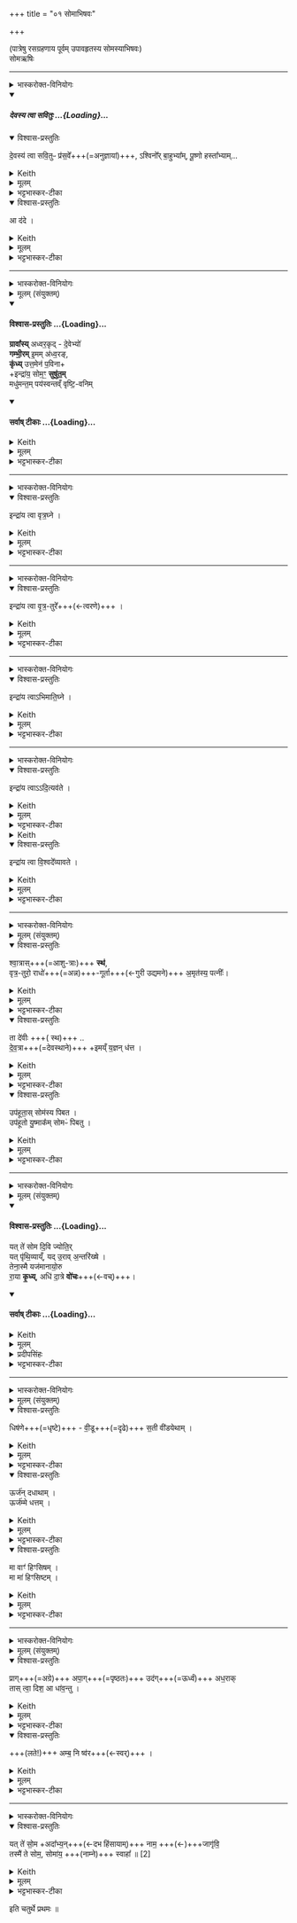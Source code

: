 +++
title = "०१ सोमाभिषवः"

+++
<div class="js_include" url="/vedAH_yajuH/taittirIyam/saMhitA/sarva-prastutiH/1/4_somAbhiShavAdi/01_somAbhiShavaH"  newLevelForH1="1" includeTitle="true">

(पात्रेषु रसग्रहणाय पूर्वम् उपावहृतस्य सोमस्याभिषवः)  
सोमऋषिः

_______
<details><summary>भास्करोक्त-विनियोगः</summary>

1अतः परं ग्रहकाण्डं सोमार्षेयम् । उपांशुसवनं ग्रावाणमादत्ते - आदद इति ॥
</details>
<div class="js_include" includetitle="false" newlevelforh1="5" unfilled url="/vedAH_yajuH/taittirIyam/saMhitA/yajuH/sarva-prastutiH/1/1_darshapUrNamAsAdi/04_havirnirvApaH/devasya_tvA_savituH.md">
<details open><summary><h5>देवस्य त्वा सवितुः ...{Loading}...</h5></summary>
<details open><summary>विश्वास-प्रस्तुतिः</summary>

दे॒वस्य॑ त्वा सवि॒तुᳶ प्र॑स॒वे᳚+++(=अनुज्ञायां)+++,
ऽश्विनो᳚र् बा॒हुभ्या᳚म्,
पू॒ष्णो हस्ता᳚भ्याम्…
</details>
<details><summary>Keith</summary>

On the instigation of god Savitr,  
with the arms of the Aśvins,  
with the hands of Pusan.
</details>
<details><summary>मूलम्</summary>

दे॒वस्य॑ त्वा सवि॒तुᳶ प्र॑स॒वे᳚ऽश्विनो᳚र् बा॒हुभ्या᳚म्,
पू॒ष्णो हस्ता᳚भ्यां॒…
</details>
<details><summary>भट्टभास्कर-टीका</summary>

**सवितुस्** सर्वप्रेरकस्य **देवस्य** **प्रसवे** प्रेरणायां तेनैव प्रेरितोहं  

'थाथघञ्क्ताजबित्रकाणाम्' (पा.सू. 6.2.144) इति सूत्रेण प्रसवशब्दोन्तोदात्तः । **अश्विनोर्बाहुभ्यां** नत्वात्मीयाभ्यामिति स्तुतिः । 'अश्विनौ हि देवानामध्वर्यू आस्ताम्' (तै.ब्रा. 3.2.4) । तथा **पूष्ण** एव **हस्ताभ्यां** पाणितलाभ्याम् । उदात्तनिवृत्तिस्वरेण षष्ठ्या उदात्तत्वम्॥
______________
सावित्रो व्याख्यातः । सवितुर् देवस्यानुज्ञाने **अश्विनोर्** एव **बाहुभ्यां पूष्ण** एव **हस्ताभ्याम्** । न त्व् आत्मीयाभ्यामिति ॥
______________
तत्र सावित्रो व्याख्यातः ।  
सवितुर्देवस्य प्रसवे अनुज्ञायां लब्धायामेव  
अश्विनोरेव बाहुम्यां नात्मीयाभ्यां  
पूष्णो हस्ताभ्यां
</details>
</details>
</div>
<details open><summary>विश्वास-प्रस्तुतिः</summary>

आ द॑दे ।
</details>
<details><summary>Keith</summary>

I take thee. 
</details>
<details><summary>मूलम्</summary>

आ द॑दे ।
</details>
<details><summary>भट्टभास्कर-टीका</summary>

1अतः परं ग्रहकाण्डं सोमार्षेयम् । उपांशुसवनं ग्रावाणमादत्ते - आदद इति ॥ ग्रावाणमिति शेषः । 'देवस्य त्वा' इति सावित्रोस्य शेषो व्याख्यात एव । 'देवस्य त्वा सवितुः प्रसव इति ग्रावाणमा दत्ते प्रसूत्यै' इत्यादि ब्राह्मणम्  । 'पशवो वै सोमो व्यान उपांशुसवनः' इत्यादि च ॥
</details>


_______
<details><summary>भास्करोक्त-विनियोगः</summary>

2तमभिमन्त्रयते - ग्रावासीति त्रिष्टुभा पञ्चपदया ॥ यथोक्तं 'चतुर्भिरष्टाक्षरैः द्वादशाक्षरेण चैकेन त्रिष्टुप्'  इति ।
</details>
<details><summary>मूलम् (संयुक्तम्)</summary>

ग्रावा᳚स्यध्वर॒कृद्दे॒वेभ्यो॑ गम्भी॒रमि॒मम॑ध्व॒रङ्कृ॑ध्युत्त॒मेन॑ प॒विनेन्द्रा॑य॒ सोम॒ꣳ॒ सुषु॑त॒म्मधु॑मन्त॒म्पय॑स्वन्तव्ँवृष्टि॒वनिम् 
</details>
<div class="js_include" newlevelforh1="4" title="विश्वास-प्रस्तुतिः" unfilled url="/vedAH_yajuH/taittirIyam/saMhitA/Rk/vishvAsa-prastutiH/1/4_somAbhiShavAdi/01_somAbhiShavaH/02_grAvAsy_adhvarakRd.md">
<details open><summary><h4>विश्वास-प्रस्तुतिः ...{Loading}...</h4></summary>

**ग्रावा᳚स्य्** अध्वर॒कृद् - दे॒वेभ्यो॑  
**गम्भी॒रम्** इ॒मम् अ॑ध्व॒रङ्,  
**कृ॑ध्य्** उत्त॒मेन॑ प॒विना+  
+इन्द्रा॑य॒ सोम॒ꣳ॒ **सुषु॑त॒म्**  
मधु॑मन्त॒म् पय॑स्वन्तव्ँ वृष्टि॒-वनिम्
</details>
</div>
<div class="js_include" newlevelforh1="4" title="सर्वाष् टीकाः" unfilled url="/vedAH_yajuH/taittirIyam/saMhitA/Rk/sarvASh_TIkAH/1/4_somAbhiShavAdi/01_somAbhiShavaH/02_grAvAsy_adhvarakRd.md">
<details open><summary><h4>सर्वाष् टीकाः ...{Loading}...</h4></summary>
<details><summary>Keith</summary>

Thou art the stone which maketh the sacrifice for the gods;  
make this sacrifice deep,  
with thy highest edge,  
(make) the Soma well pressed for Indra,  
rich in sweetness, in milk, bringing rain.
</details>
<details><summary>मूलम्</summary>

ग्रावा᳚स्यध्वर॒कृद्दे॒वेभ्यो॑  
गम्भी॒रमि॒मम॑ध्व॒रङ्  
कृ॑ध्युत्त॒मेन॑ प॒विने-  
न्द्रा॑य॒ सोम॒ꣳ॒ सुषु॑त॒म्  
मधु॑मन्त॒म्पय॑स्वन्तव्ँवृष्टि॒वनिम्
</details>
<details><summary>भट्टभास्कर-टीका</summary>

2तमभिमन्त्रयते - ग्रावासीति त्रिष्टुभा पञ्चपदया ॥ यथोक्तं 'चतुर्भिरष्टाक्षरैः द्वादशाक्षरेण चैकेन त्रिष्टुप्'  इति ।
हे उपांशुसवन अध्वरकृत् अध्वरस्य यज्ञस्य कर्ता आभिषवद्वारेण संपादयिता ग्रावा त्वमसि । एवं नाम प्रशस्तोसि । यद्वा - अध्वरकृत्यात् स्तोतव्यस्त्वमसि । गृणातेः स्तुतिकर्मणः 'अन्येभ्योपि दृश्यते' इति क्वनिप्, आडागमः, इत्वाभावश्च दृशिग्रहणात् । गिरतेर्वा, गिरति सोममभिषवकाल इति । स त्वं देवेभ्यो देवार्थम् । षष्ठ्यर्थे वा चतुर्थी । देवानां सम्बन्धिनं गम्भीरं गहनमिमं प्रस्तुतमध्वरं कृधि सम्पादय । करोतेर्लोटि 'बहुलं छन्दसि' इति शपो लुक्, 'श्रुशृणुपॄकृवृभ्यश्छन्दसि' इति हेर्धिभावः, पादादिरपि व्यत्ययेन निहन्यते । तदर्थं किं क्रियतामित्यत आह - उत्तमेनोत्कृष्टेन पविना पवनेन शोधनेन अभिषवात्मना तत्कर्तृकेण । इन्द्राय इन्द्रार्थं सोमं सुषुतं सुष्ठु अभिमतं कृधीत्यत्रापि सम्बध्यते । 'गतिरनन्तरः' इति पूर्वपदप्रकृतिस्वरत्वम्, 'उपसर्गात्सुनोति' इति षत्वम् । यद्वा - इन्द्राय इन्द्रस्य यः पविर्वज्रः उत्तमस्तेन सोमं सुषुतं कुरु । तेनैव खल्विदं कृतं भवति, यत्त्वया क्रियत इति भावः । 'अच इः' इति पवतेरिप्रत्ययः । उत्तमशब्द उञ्छादिरन्तोदात्तः ।   

सोमो विशेष्यते - मधुमन्तं मधुररसवन्तं स्वादुभूतम् पयस्वन्तं क्षीरवन्तम्, 'पयसा श्रीणाति' इति श्रवणात् । यद्वा - 'पयः पिबतेः प्यायतेर्वा' इति निर्वचनात् सेचनवन्तं वृद्धिमन्तं वा । उभयत्राप्यसुनि पीभावः । वृष्टिवनिं यागसाधनद्वारेण वृष्टेर्दातारं सम्भक्तारं वा । 'छन्दसि वनसन' इतीन्प्रत्ययः, कृदुत्तरपदप्रकृतिस्वरत्वम् ॥
</details>
</details>
</div>




_______
<details><summary>भास्करोक्त-विनियोगः</summary>

3तम् अभिमिमीते राजानम् - इन्द्राय त्वेति । 
</details>
<details open><summary>विश्वास-प्रस्तुतिः</summary>

इन्द्रा॑य त्वा वृत्र॒घ्ने ।
</details>
<details><summary>Keith</summary>

To Indra, slayer of Vrtra, thee! 
</details>
<details><summary>मूलम्</summary>

इन्द्रा॑य त्वा वृत्र॒घ्ने ।
</details>
<details><summary>भट्टभास्कर-टीका</summary>

3तम् अभिमिमीते राजानम् - इन्द्राय त्वेति । इन्द्राय त्वा वृत्रघ्ने वृत्रमसुरं हतवते त्वा सोमं मिमे इति शेषः । 'ब्रह्मभ्रूण' इति क्विप्, उदात्तनिवृत्तिस्वरेण विभक्तेरुदात्तत्वम् ॥
</details>

_______
<details><summary>भास्करोक्त-विनियोगः</summary>

4द्वितीयं मिमीते - इन्द्राय त्वा वृत्रतुर इति ॥ 
</details>
<details open><summary>विश्वास-प्रस्तुतिः</summary>

इन्द्रा॑य त्वा वृ॒त्र॒-तुरे᳚+++(←त्वरणे)+++ ।
</details>
<details><summary>Keith</summary>

To Indra, conqueror of Vrtra, thee! 
</details>
<details><summary>मूलम्</summary>

इन्द्रा॑य त्वा वृ॒त्र॒तुरे᳚ ।
</details>
<details><summary>भट्टभास्कर-टीका</summary>

4द्वितीयं मिमीते - इन्द्राय त्वा वृत्रतुर इति ॥ तुर त्वरणे, वृत्रं बाधितवत इत्यर्थः । 'बहुलं छन्दसि' इति क्विप्, कृदुत्तरपदप्रकृतिस्वरत्वम् ॥
</details>

_______
<details><summary>भास्करोक्त-विनियोगः</summary>

5तृतीयं मिमीते - इन्द्राय त्वाभिमातिघ्न इति ॥ 
</details>
<details open><summary>विश्वास-प्रस्तुतिः</summary>

इन्द्रा॑य त्वाऽभिमाति॒घ्ने ।
</details>
<details><summary>Keith</summary>

To Indra, slayer of foes, thee! 
</details>
<details><summary>मूलम्</summary>

इन्द्रा॑य त्वाऽभिमाति॒घ्ने ।
</details>
<details><summary>भट्टभास्कर-टीका</summary>

5तृतीयं मिमीते - इन्द्राय त्वाभिमातिघ्न इति ॥ अभिमातिः पाप्मा, तस्य हन्त्रे । द्वितीयवत्प्रत्ययः, प्रथमवत्स्वरः ॥
</details>

_______
<details><summary>भास्करोक्त-विनियोगः</summary>

6चतुर्थं मिमीते - इन्द्राय त्वादित्यवत इति ॥ 
</details>
<details open><summary>विश्वास-प्रस्तुतिः</summary>

इन्द्रा॑य त्वाऽऽदि॒त्यव॑ते ।
</details>
<details><summary>Keith</summary>

To Indra with the Adityas, thee! 
</details>
<details><summary>मूलम्</summary>

इन्द्रा॑य त्वाऽऽदि॒त्यव॑ते ।
</details>
<details><summary>भट्टभास्कर-टीका</summary>

6चतुर्थं मिमीते - इन्द्राय त्वादित्यवत इति ॥ आदित्यैस्तद्वते ॥
</details>
<details><summary>Keith</summary>

7पञ्चमं मिमीते - इन्द्राय त्वा विश्वदेव्यावते इति ॥
</details>
<details open><summary>विश्वास-प्रस्तुतिः</summary>

इन्द्रा॑य त्वा वि॒श्वदे᳚व्यावते ।
</details>
<details><summary>Keith</summary>

To Indra with the all-gods, thee!
</details>
<details><summary>मूलम्</summary>

इन्द्रा॑य त्वा वि॒श्वदे᳚व्यावते ।
</details>
<details><summary>भट्टभास्कर-टीका</summary>

7पञ्चमं मिमीते - इन्द्राय त्वा विश्वदेव्यावते इति ॥ विश्वे देवा एव विश्वदेव्याः । स्वार्थिको यत्, 'मन्त्रे सोमाश्व' इति दीर्घः, मरुद्वृधादित्वात् पूर्वपदान्तोदात्तत्वम् । यद्वा - देवार्हं देव्यं, 'छन्दसि च' इति यत्प्रत्ययः । देवेषु वा साधु देव्यम्, विश्वं देव्यं येषामिति विश्वदेव्याः देवविशेषाः, तद्वते । 'बहुव्रीहौ विश्वं संज्ञायाम्' इति पूर्वपदान्तोदात्तत्वम् । 'इन्द्राय त्वेन्द्राय त्वेति मिमीते' इत्यादि ब्राह्मणम्  ॥
</details>

_______
<details><summary>भास्करोक्त-विनियोगः</summary>

8तं राजानं होतृचमसीयाभिरुपसृजति सोमेव [च] नयति - श्वात्रास्स्थेति ॥
</details>
<details><summary>मूलम् (संयुक्तम्)</summary>

श्वा॒त्रास्स्थ॑ वृत्र॒तुरो॒ राधो॑गूर्ता अ॒मृत॑स्य॒ पत्नी॒स्ता दे॑वीर्देव॒त्रेमय्ँय॒ज्ञन्ध॒त्तोप॑हूता॒स्सोम॑स्य पिब॒तोप॑हूतो यु॒ष्माक᳚म् [1]सोमᳶ॑ पिबतु 
</details>
<details open><summary>विश्वास-प्रस्तुतिः</summary>

श्वा॒त्रास्+++(=आशु-त्राः)+++ **स्थ॑**,  
वृत्र॒-तुरो॒ राधो॑+++(=अन्न)+++-गूर्ता+++(←गुरी उद्यमने)+++ अ॒मृत॑स्य॒ पत्नीः᳚।  
</details>
<details><summary>Keith</summary>

Ye are savoury, conquerors of Vrtra, delightful through your gifts, spouses of immortality
</details>
<details><summary>मूलम्</summary>

श्वा॒त्रास् स्थ॑,  
वृत्र॒-तुरो॒ राधो॑-गूर्ता अ॒मृत॑स्य॒ पत्नीः᳚।
</details>
<details><summary>भट्टभास्कर-टीका</summary>

8तं राजानं होतृचमसीयाभिरुपसृजति सोमेव [च] नयति - श्वात्रास्स्थेति ॥ 

**श्वात्रास् स्थ** आशु-त्राः **स्थ** आशु त्रायकाः स्थ, आशु वा अभिमत-सम्पादने वर्तमानाः स्थ । यूयं हे हातृचमसीया आपः । आशुपूर्वात्त्रायतेः 'आतोनुपसर्गे कः' । अततेर्वा औणादिकस्रप्रत्ययः । कृदुत्तरपदप्रकृतिस्वरत्वम् ।

**वृत्रतुरः** वृत्रमसुरं बाधितवत्यः ।  
**राधोगूर्ताः** - **राधो** ऽन्नम् सोम-लक्षणम्, तस्मिन् **गूर्तम्** उद्योगो यासां ता राधोगूर्ताः तत्सम्पादनायोद्युक्ता इत्यर्थः । गुरी उद्यमने, भावे निष्ठा, 'श्वीदितो निष्ठायाम्' इतीट्प्रतिषेधः, 'हलि च' इति दीर्घः, 'नसत्तनिषत्तानुत्तप्रतूर्तसूर्तगूर्तानि छन्दसि' इति नत्वाभावः । अमृतस्य मृतिरहितस्य सोमस्य, अमृतत्वस्य वा पत्न्यः पालयित्र्यः । 'पत्युर्नो यज्ञसंयोगे' इति नकारः । ताः पत्नीः । 'वा छन्दसि' इति पूर्वसवर्णदीर्घत्वम् ।
</details>
<details open><summary>विश्वास-प्रस्तुतिः</summary>

ता दे॑वीः +++( स्थ)+++  ..   
दे॒व॒त्रा+++(=देवस्थाने)+++ +इमय्ँ य॒ज्ञन् ध॑त्त ।
</details>
<details><summary>Keith</summary>

Do ye, O goddesses, place this sacrifice among the gods

</details>
<details><summary>मूलम्</summary>

ता दे॑वीः +++( स्थ)+++  ..   
दे॒व॒त्रेमय्ँ य॒ज्ञन् ध॑त्त ।   
</details>
<details><summary>भट्टभास्कर-टीका</summary>

या यूयमीदृश्यः स्थ, ताः हे देवीः देव्यः देवनादिगुणयुक्ताः । पूर्ववद्दीर्घत्वम् । इमं यज्ञं देवत्रा देवेषु धत्त स्थापयत । 'देवमनुष्य' इति त्राप्रत्ययः ।
</details>
<details open><summary>विश्वास-प्रस्तुतिः</summary>

उप॑हूता॒स् सोम॑स्य पिबत ।   
उप॑हूतो यु॒ष्माक᳚म् सोमᳶ॑ पिबतु ।
</details>
<details><summary>Keith</summary>

Do ye, invoked, drink the Soma;  
Invoked by you [1] let Soma drink.
</details>
<details><summary>मूलम्</summary>

उप॑हूता॒स्सोम॑स्य पिबत ।   
उप॑हूतो यु॒ष्माक᳚म् सोमᳶ॑ पिबतु ।
</details>
<details><summary>भट्टभास्कर-टीका</summary>

किञ्च, उपहूताः उपयामत्वं चापि क्वचिदपवादत्वेनोपदिष्टास्तैः [?] देवैरभ्यनुज्ञाताः यूयं सोमस्य पिबत । क्रियाग्रहणेन सम्प्रदानत्वात् 'चतुर्थ्यर्थे बहुलं छन्दसि' इति षष्ठी । सोप्युपहूतो युष्माकं पिबतु युष्मान्पिबतु । 'गतिरनन्तरः' इति पूर्वपदप्रकृतिस्वरत्वम् । 'एष वा अपां सोमपीथो य एवं वेद नाप्स्वार्तिमार्छति' इति ब्राह्मणम् ॥
</details>

_______
<details><summary>भास्करोक्त-विनियोगः</summary>

9सोमं प्रयौति - यत्त इति चतुष्पदया सतोबृहत्या दशाक्षरयुता युक्पादया । सतःपङ्क्त्या वा द्वादशाक्षरयुगयुक्पादया ॥  
</details>
<details><summary>मूलम् (संयुक्तम्)</summary>

यत्ते॑ सोम दि॒वि ज्योति॒र्यत्पृ॑थि॒व्याय्ँ यदु॒राव॒न्तरि॑ख्षे । तेना॒स्मै यज॑मानायो॒रु रा॒या कृ॒ध्यधि॑ दा॒त्रे वो॑चः ।
</details>
<div class="js_include" newlevelforh1="4" title="विश्वास-प्रस्तुतिः" unfilled url="/vedAH_yajuH/taittirIyam/saMhitA/Rk/vishvAsa-prastutiH/1/4_somAbhiShavAdi/01_somAbhiShavaH/03_yat_te.md">
<details open><summary><h4>विश्वास-प्रस्तुतिः ...{Loading}...</h4></summary>

यत् ते॑ सोम दि॒वि ज्योति॒र्  
यत् पृ॑थि॒व्याय्ँ, यद् उ॒राव् अ॒न्तरि॑ख्षे  ।  
तेना॒स्मै यज॑मानायो॒रु  
रा॒या **कृ॒ध्य्**, अधि॑ दा॒त्रे **वो॑चः**+++(←वच्)+++।
</details>
</div>
<div class="js_include" newlevelforh1="4" title="सर्वाष् टीकाः" unfilled url="/vedAH_yajuH/taittirIyam/saMhitA/Rk/sarvASh_TIkAH/1/4_somAbhiShavAdi/01_somAbhiShavaH/03_yat_te.md">
<details open><summary><h4>सर्वाष् टीकाः ...{Loading}...</h4></summary>
<details><summary>Keith</summary>

With thy light which is in the sky,  
on the earth, in the broad atmosphere,  
do thou for this sacrificer spread wealth broadly;  
be favourable to the giver.
</details>
<details><summary>मूलम्</summary>

यत्ते॑ सोम दि॒वि ज्योति॒र्  
यत् पृ॑थि॒व्याय्ँ यदु॒राव॒न्तरि॑ख्षे  ।  
तेना॒स्मै यज॑मानायो॒-  
रु रा॒या कृ॒ध्यधि॑ दा॒त्रे वो॑चः।
</details>
</details>
</div>
<details><summary>प्रदीपसिंहः</summary>

सतोबृहत्यां साधारणत एवम् भवति - ८ + ८ + १२ + ८ ।  
अत्र तु ८ + ११/१२ + ८ + १० - "पङ्क्तिर्जागतौ गायत्रौ च ॥३७॥ पूर्वी चेदयुजौ सतः पङ्क्तिः ॥३८॥ विपरीतौ च ॥३६॥" इति पिङ्गललक्षणस्येषद् विकृत्या।
</details>
<details><summary>भट्टभास्कर-टीका</summary>

9सोमं प्रयौति - यत्त इति चतुष्पदया सतोबृहत्या दशाक्षरयुता युक्पादया । सतःपङ्क्त्या वा द्वादशाक्षरयुगयुक्पादया ॥  

हे **सोम** तव **यद् दिवि ज्योतिः**, **यच्** च **पृथिव्याम्**, **यच् चोरौ** विस्तीर्णे **अन्तरिक्षे** तेन **राया** तव धनभूतेन तेजसा **ऽस्मै यजमानाय उरु कृधि** भूरि देहि । 

यद्वा - इदं कर्म **उरु** विस्तीर्णं **कुरु** । 

यद्वा - इदं कर्म, **राया** धनेन **उरु कुरु** कुरुष्वेति भावः । 'ऊडिदम्' इति रैद्युभ्यां विभक्तेरुदात्तत्वम् । 'उदात्तयणः' इति दातृ पृथिवीभ्याम् ।  

किञ्च, **दात्रे** इन्द्राय इमं यजमानम्, इदं वा कर्म, आधिक्येन **वोचः** ब्रूहि सर्वयजमानानामधि उपरि यजमानानामयं यजमान इति, सर्वयागानामुपर्ययं याग इति वा, इन्द्राय निवेदय । यद्वा - यजमानायोरु कृधीत्युक्तम्, कस्मात्पुनरेवं क्रि यत इत्याह - दात्रे चरुपुरोडाशदीनि देवेभ्यो ददते धार्मिकाय यजमानाय अधिब्रूहि अधिकं ब्रूहि एतत्पक्षपातेन ब्रूहि । यद्वा - स्वामित्वेन वचन मधिवचनं तत् सर्वदा कुर्वस्मै यजमानाय । 'बहुलं छन्दस्यमाङ्योगेपि' इत्यडभावः, 'छन्दसि लुङ्लङ्लिटः' इति लुङ् । यद्वा - द्युप्रभृतिषु स्थितं तेज एकत्र सम्भृत्य तेन यजमानस्याभिमतं साधयेति । तत्सर्वथैव मया क्रियत इति यजमानाय ब्रूहि । अध्यागच्छेत्यादिवदधिरनर्थकः । 'एभ्य एवैनं लोकेभ्यस्सम्भरति' इति ब्राह्मणम् ॥
</details>

_______
<details><summary>भास्करोक्त-विनियोगः</summary>

10अधिषवण-फलके ऽभिमृशति - धिषणे इति त्रिपदया विराजा । 
</details>
<details><summary>मूलम् (संयुक्तम्)</summary>

धिष॑णे वी॒डू स॒ती वी॑डयेथा॒मूर्ज॑न्दधाथा॒मूर्ज॑म्मे धत्त॒म्मा वाꣳ॑ हिꣳसिष॒म्मा मा॑ हिꣳसिष्टम्
</details>
<details open><summary>विश्वास-प्रस्तुतिः</summary>

धिष॑णे+++(=धृष्टे)+++ - वी॒डू+++(=दृढे)+++ स॒ती वी॑डयेथाम् ।  
</details>
<details><summary>Keith</summary>

Ye Dhisanas, that are strong, be strengthened; 
</details>
<details><summary>मूलम्</summary>

धिष॑णे वी॒डू स॒ती वी॑डयेथाम् ।  
</details>
<details><summary>भट्टभास्कर-टीका</summary>

10अधिषवण-फलके ऽभिमृशति - धिषणे इति त्रिपदया विराजा । हे **धिषणे** सोमं चर्म वा धारयितुं धृष्टे । 'धृषेर्धिष च संज्ञायाम्' इति क्युप्रत्ययः, आमन्त्रिताद्युदात्तत्वम् । ईदृश्यौ अधिषवणफलके युवां **वीडू** विष्टब्धे दृढे अपि सती सत्यौ । 'वा छन्दसि' इति पूर्वसवर्णदीर्घत्वम् । **वीडयेथाम्** आत्मानं संस्तम्भयतं दृढं कुरुतं, यथाभिषवकाले अभिघातेन युवयोर्विश्लेषो न भवति तथा कुरुतम् । वीडु-शब्दाद् दृढ-वाचिनः 'तत्करोति' इति णिच् ।
</details>
<details open><summary>विश्वास-प्रस्तुतिः</summary>

ऊर्ज॑न् दधाथाम् ।  
ऊर्ज॑म्मे धत्तम् ।
</details>
<details><summary>Keith</summary>

gather strength,  
and give me strength; 
</details>
<details><summary>मूलम्</summary>

ऊर्ज॑न्दधाथाम् ।  
ऊर्ज॑म्मे धत्तम् ।
</details>
<details><summary>भट्टभास्कर-टीका</summary>

किञ्च, ऊर्जं रसं सोमलक्षणं दधाथां धारयतम् ।


किञ्च, ऊर्जं बलं मे मह्यं धतं दत्तम्, यजमानस्य यागं साधयितुमविनष्टं कुरुतमित्यर्थः ।
</details>
<details open><summary>विश्वास-प्रस्तुतिः</summary>

मा वाꣳ॑ हिꣳसिषम् ।   
मा मा॑ हिꣳसिष्टम् ।
</details>
<details><summary>Keith</summary>

let me not harm you, harm me not.
</details>
<details><summary>मूलम्</summary>

मा वाꣳ॑ हिꣳसिषम् ।   
मा मा॑ हिꣳसिष्टम् ।
</details>
<details><summary>भट्टभास्कर-टीका</summary>

किञ्च, मा वां हिंसिषं अभिषवकालेभिघातेन युवयोर्हिंसाम्मा कार्षम् । अत एव मामपि युर्वां मा हिंसिष्टम् ॥
</details>

_______
<details><summary>भास्करोक्त-विनियोगः</summary>

11होतृ-चमसे ऽंशून् परिप्लावयति - प्रागिति ॥ 
</details>
<details><summary>मूलम् (संयुक्तम्)</summary>

प्रागपा॒गुद॑गध॒राक्तास्त्वा॒ दिश॒ आ धा॑व॒न्त्वम्ब॒ नि ष्व॑र । 
</details>
<details open><summary>विश्वास-प्रस्तुतिः</summary>

प्राग्+++(=अग्रे)+++ अपा॒ग्+++(=पृष्ठतः)+++ उद॑ग्+++(=ऊर्ध्वं)+++ अध॒राक्  
तास् त्वा॒ दिश॒ आ धा॑व॒न्तु ।  
</details>
<details><summary>Keith</summary>

Forward, backward, upward, downward, let these quarters speed to you; 
</details>
<details><summary>मूलम्</summary>

प्रागपा॒गुद॑गध॒राक्तास्त्वा॒ दिश॒ आ धा॑व॒न्तु ।  
</details>
<details><summary>भट्टभास्कर-टीका</summary>

प्राञ्चतीति **प्राक्** प्राची दिक् । ऋत्विगादिना क्विन्प्रत्ययः, वस्तुत्वेन विवक्षितत्वान्नपुंसकत्वम्, 'अनिगन्तोञ्चतावप्रत्यये' इति पूर्वपदप्रकृतिस्वरत्वम् । 

**अपाक्** प्रतीची । पूर्ववत्प्रत्ययस्स्वरश्च । 

**उदक्** उदीची । पूर्ववत्प्रत्ययस्स्वरश्च । 

**अधराक्** अधोदिक् । पूर्ववत्प्रत्ययः, कृदुत्तरपदप्रकृतिस्वरत्वम् । प्रदर्शनार्थं चासामुपादानमन्यासामपि । 

एवंप्रकारा या दिशस्तास्सर्वास्त्वामाधावन्तु त्वत्समीपं गच्छन्तु । हे सोम ताभिरागताभिस्तत्स्थास्त्वदीया अंशवः सर्व एव समागता भवन्ती त्यभिप्रायः । 'सोमो वै राजा दिशोभ्यध्यायत् स दिशोनु प्राविशत्' इत्यादि ब्राह्मणम्  ॥   
</details>
<details open><summary>विश्वास-प्रस्तुतिः</summary>

+++(लते!)+++ अम्ब॒ नि ष्व॑र+++(←स्वर्)+++ ।  
</details>
<details><summary>Keith</summary>

O mother, come forth.
</details>
<details><summary>मूलम्</summary>

अम्ब॒ नि ष्व॑र ।  
</details>
<details><summary>भट्टभास्कर-टीका</summary>

किञ्च, **अम्ब** हे मातृस्थानीय सोम । 'अम्बार्थनद्योर्ह्वस्वः' । लतामन्त्रणं वा । **निष्वर** अंशुभ्यो रसात्मना निर्गच्छ । सुषामादित्वात् षत्वम् । 

'अम्ब निष्वरेत्याह - कामुका एनं स्त्रियो भवन्ति य एवं वेद' इति ब्राह्मणम् ॥
</details>

_______
<details><summary>भास्करोक्त-विनियोगः</summary>

12राजन्येव षण्णाम् अंशूनां द्वौद्वावंशू अपिसृजति प्रक्षिपति - यत्ते सोमादाभ्यमिति द्विपदया विराजा ॥
</details>
<details open><summary>विश्वास-प्रस्तुतिः</summary>

यत् ते॑ सो॒म +अदा᳚भ्य॒न्+++(←दभ हिंसायाम्)+++ नाम॒ +++(←)+++जागृ॑वि॒  
तस्मै॑ ते सोम॒, सोमा॑य॒ +++(नाम्ने)+++ स्वाहा᳚ ॥ [2]  
</details>
<details><summary>Keith</summary>

Thy unerring, watchful name, O Soma,  
to that of thee, O Soma, to Soma, hail!
</details>
<details><summary>मूलम्</summary>

यत्ते॑ सो॒मादा᳚भ्य॒न्नाम॒ जागृ॑वि॒ ..  
तस्मै॑ ते सोम॒ सोमा॑य॒ स्वाहा᳚ ॥ [2]  
</details>
<details><summary>भट्टभास्कर-टीका</summary>

12राजन्येव षण्णाम् अंशूनां द्वौद्वावंशू अपिसृजति प्रक्षिपति - यत्ते सोमादाभ्यमिति द्विपदया विराजा ॥

हे **सोम यत् ते नाम** +अभिधानम् । कीदृशं? अदाभ्यमनुपहिंस्यम् । **दभिः** प्रकृत्य्-अन्तरम् अस्तीत्य् आहुः, 'दभेश् चेति वक्तव्यम्' इति ततो ण्यत्, अव्ययपूर्वपदप्रकृतिस्वरत्वम् । 

**जागृवि** जागरणशीलं पापनिर्हरणादौ । 'जॄशॄस्तॄजागृभ्यः क्विन्' इति क्विन्प्रत्ययः । 'जाग्रोविचिण्णल्ङित्सु' इति प्रतिप्रसूय गुणः प्रतिषिध्यते । यदीदृशं **तस्मै ते** तवैवासाधारणाय नाम्ने **स्वाहा** स्वाहुताव् इमाव् अंशू स्याताम् ।  

किं पुनस्तन्नामेत्याह - सोमाय सोमेत्येवंरूपाय । स्वरूपप्रधानोयं शब्दो विशेषणत्वात् । कथमस्यैतन्नामेति यो ब्रूयात्तं प्रति नामत्वाभिव्यक्तये पुनरपि तेनैव राजामन्त्र्यते सोमेति ।   
अयं भावः - 'घ्नन्ति वा एतत्सोमं यदभिषुण्वन्ति' इत्यभिषुतं राजानं नामैतज्जह्यात् कपालावस्थायां घटमिव घटशब्दः ; ततश्च 'प्राणा वा अंशवः पशवस्सोमः' इति सोमे अंशुहीने पशवः प्राणहीनास्स्युः ; तस्मात् 'अंशूनपगृह्णाति त्रायत एवैनम्' इति प्राणभूता अंशवः प्रथमं गृह्यन्ते ; तस्यैवा भिषूयमाणस्य सङ्घातस्याप्राणत्वप्रसङ्गात्, तन्मा भूदिति द्वौद्वावंशू अपिसृज्येते । एवं च सत्ययं प्राणवान्भवति सोमशब्दश्चैनं न जहाति, पशवश्च प्राणवन्तो भवन्तीति । प्राणभूताभ्यामंशुभ्यां सहाभिषुतत्वात्, अभिषुतस्यापि सोमशब्दवत्त्वात् अभिषुतमपि सोमशब्दो न जहातीति ।

सोमाय स्वाहेति, 'नमस्स्वस्तिस्वाहा' इत्यादिना चतुर्थी । यथाग्न्यादीनां स्वाहाकारेण स्थितिरेवमस्यापि तादर्थ्ये चतुर्थी वा , सोमाय सोमशब्दस्थित्यर्थं एतौ प्रक्षिप्येते इति । ततश्च विभक्तिसंयोगात्स्वाहेत्यागन्तः (?) । द्वाभ्यामेव च प्राणवत्त्वस्य सिद्धेः द्वौद्वावेवांशू प्रक्षिप्येते । तस्माद्द्वावेव पशूनां चक्षुरादयः प्राणाः । अत्रांशूनामवग्रहणप्रदेशे महाभिषवकालभाविनोपिसर्जनमन्त्रस्य प्रासङ्गिकमाम्नानम्, यथोपधानप्रदेशे 'यानि घर्मे' इति कपालविमोकमन्त्रस्य ॥


</details>

इति चतुर्थे प्रथमः ॥  


</div>